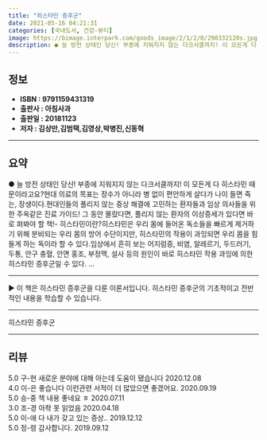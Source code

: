 ```yaml
---
title: "히스타민 증후군"
date: 2021-05-16 04:21:31
categories: [국내도서, 건강-뷰티]
image: https://bimage.interpark.com/goods_image/2/1/2/0/298332120s.jpg
description: ● 늘 방전 상태인 당신! 부종에 지워지지 않는 다크서클까지! 이 모든게 다 히스타민 때문이라고요?현대 의료의 목표는 장수가 아니라 병 없이 편안하게 살다가 나이 들면 죽는, 장생이다.현대인들의 풀리지 않는 증상 해결에 고민하는 환자들과 임상 의사들을 위한 주옥같은 진료 가이드! 그
---
```


## **정보**

- **ISBN : 9791159431319**
- **출판사 : 아침사과**
- **출판일 : 20181123**
- **저자 : 김상만,김범택,김영상,박병진,신동혁**

------



## **요약**

●  늘 방전 상태인 당신! 부종에 지워지지 않는 다크서클까지! 이 모든게 다 히스타민 때문이라고요?현대 의료의 목표는 장수가 아니라 병 없이 편안하게 살다가 나이 들면 죽는, 장생이다.현대인들의 풀리지 않는 증상 해결에 고민하는 환자들과 임상 의사들을 위한 주옥같은 진료 가이드! 그 동안 몰랐다면, 풀리지 않는 환자의 이상증세가 있다면 바로 펴봐야 할 책!- 히스타민이란?히스타민은 우리 몸에 들어온 독소들을 빠르게 제거하기 위해 분비되는 우리 몸의 방어 수단이지만, 히스타민의 작용이 과잉되면 우리 몸을 힘들게 하는 독이라 할 수 있다.임상에서 흔히 보는 어지럼증, 비염, 알레르기, 두드러기, 두통, 안구 충혈, 안면 홍조, 부정맥, 설사 등의 원인이 바로 히스타민 작용 과잉에 의한 히스타민 증후군일 수 있다. ...

------

▶ 이 책은 히스타민 증후군을 다룬 이론서입니다. 히스타민 증후군의 기초적이고 전반적인 내용을 학습할 수 있습니다.

------


히스타민 증후군 

------


## **리뷰** 

5.0 구-현 새로운 분야에 대해 아는데 도움이 됐습니다 2020.12.08 <br/>4.0 이-은 좋습니다 이런관련 서적이 더 많았으면 좋겠어요. 2020.09.19 <br/>5.0 승-중 책 내용 좋네요 ㅎ 2020.07.11 <br/>3.0 조-경 아좍 못 읽었음 2020.04.18 <br/>5.0 이-애 다 내가 갖고 있는 증상.. 2019.12.12 <br/>5.0 정-령 감사합니다. 2019.09.12 <br/>